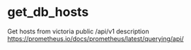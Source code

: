 # get_db_hosts
Get hosts from victoria public /api/v1
description
https://prometheus.io/docs/prometheus/latest/querying/api/

